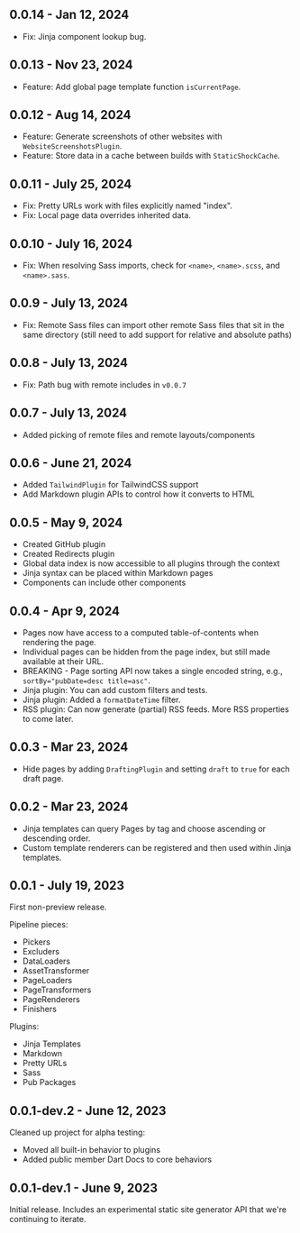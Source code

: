 ## 0.0.14 - Jan 12, 2024
 * Fix: Jinja component lookup bug.

## 0.0.13 - Nov 23, 2024
 * Feature: Add global page template function `isCurrentPage`.

## 0.0.12 - Aug 14, 2024
 * Feature: Generate screenshots of other websites with `WebsiteScreenshotsPlugin`.
 * Feature: Store data in a cache between builds with `StaticShockCache`.

## 0.0.11 - July 25, 2024
 * Fix: Pretty URLs work with files explicitly named "index".
 * Fix: Local page data overrides inherited data.

## 0.0.10 - July 16, 2024
 * Fix: When resolving Sass imports, check for `<name>`, `<name>.scss`, and `<name>.sass`.

## 0.0.9 - July 13, 2024
 * Fix: Remote Sass files can import other remote Sass files that sit in the same directory 
   (still need to add support for relative and absolute paths)

## 0.0.8 - July 13, 2024
 * Fix: Path bug with remote includes in `v0.0.7`

## 0.0.7 - July 13, 2024
 * Added picking of remote files and remote layouts/components

## 0.0.6 - June 21, 2024
 * Added `TailwindPlugin` for TailwindCSS support
 * Add Markdown plugin APIs to control how it converts to HTML

## 0.0.5 - May 9, 2024
 * Created GitHub plugin
 * Created Redirects plugin
 * Global data index is now accessible to all plugins through the context
 * Jinja syntax can be placed within Markdown pages
 * Components can include other components

## 0.0.4 - Apr 9, 2024
 * Pages now have access to a computed table-of-contents when rendering the page.
 * Individual pages can be hidden from the page index, but still made available at their URL.
 * BREAKING - Page sorting API now takes a single encoded string, e.g., `sortBy="pubDate=desc title=asc"`.
 * Jinja plugin: You can add custom filters and tests.
 * Jinja plugin: Added a `formatDateTime` filter.
 * RSS plugin: Can now generate (partial) RSS feeds. More RSS properties to come later.

## 0.0.3 - Mar 23, 2024
 * Hide pages by adding `DraftingPlugin` and setting `draft` to `true` for each draft page.

## 0.0.2 - Mar 23, 2024
 * Jinja templates can query Pages by tag and choose ascending or descending order.
 * Custom template renderers can be registered and then used within Jinja templates.

## 0.0.1 - July 19, 2023
First non-preview release.

Pipeline pieces:
 * Pickers
 * Excluders
 * DataLoaders
 * AssetTransformer
 * PageLoaders
 * PageTransformers
 * PageRenderers
 * Finishers

Plugins:
 * Jinja Templates
 * Markdown
 * Pretty URLs
 * Sass
 * Pub Packages

## 0.0.1-dev.2 - June 12, 2023
Cleaned up project for alpha testing:

 * Moved all built-in behavior to plugins
 * Added public member Dart Docs to core behaviors

## 0.0.1-dev.1 - June 9, 2023
Initial release. Includes an experimental static site generator API that we're continuing to iterate.

